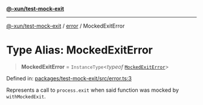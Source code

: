 [**@-xun/test-mock-exit**](../../README.md)

***

[@-xun/test-mock-exit](../../README.md) / [error](../README.md) / MockedExitError

# Type Alias: MockedExitError

> **MockedExitError** = `InstanceType`\<*typeof* [`MockedExitError`](../variables/MockedExitError.md)\>

Defined in: [packages/test-mock-exit/src/error.ts:3](https://github.com/Xunnamius/test-utils/blob/b07227778d4ebbb892164f91fde6172df826bbe8/packages/test-mock-exit/src/error.ts#L3)

Represents a call to `process.exit` when said function was mocked by
`withMockedExit`.
